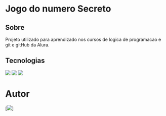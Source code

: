 <h1> Jogo do numero Secreto</h1>

<h2> Sobre </h2>

<p>Projeto utilizado para aprendizado nos cursos de logica de programacao e git e gitHub da Alura.</p>

## Tecnologias
<div>
  <img src="https://img.shields.io/badge/HTML-239120?style-for-the-badge&logo-html5&logoColor=white">
  <img src="https://img.shields.io/badge/CSS-239120?style-for-the-badge&logo-css3&logoColor=blue">
  <img src="https://img.shields.io/badge/JavaScript-239120?style-for-the-badge&logo-javascript&logoColor=yellow">
</div>


# Autor

[<img loading="lazy" src="https://github.com/account">]
